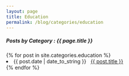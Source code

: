 ```yaml
---
layout: page
title: Education
permalink: /blog/categories/education
---
```

 
<h5> Posts by Category : {{ page.title }} </h5>

<div class="card">
{% for post in site.categories.education %}
 <li class="category-posts"><span>{{ post.date | date_to_string }}</span> &nbsp; <a href="{{ post.url }}">{{ post.title }}</a></li>
{% endfor %}
</div>